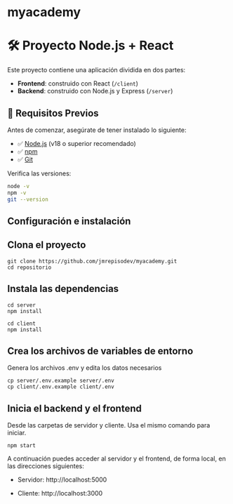 # myacademy

# 🛠️ Proyecto Node.js + React

Este proyecto contiene una aplicación dividida en dos partes:

- **Frontend**: construido con React (`/client`)
- **Backend**: construido con Node.js y Express (`/server`)

## 🚀 Requisitos Previos

Antes de comenzar, asegúrate de tener instalado lo siguiente:

- ✅ [Node.js](https://nodejs.org/) (v18 o superior recomendado)
- ✅ [npm](https://www.npmjs.com/)
- ✅ [Git](https://git-scm.com/)

Verifica las versiones:

```bash
node -v
npm -v
git --version

```
## Configuración e instalación

## Clona el proyecto
```
git clone https://github.com/jmrepisodev/myacademy.git
cd repositorio
```
## Instala las dependencias
````
cd server
npm install
````

````
cd client
npm install
````
## Crea los archivos de variables de entorno

Genera los archivos .env y edita los datos necesarios

````
cp server/.env.example server/.env
cp client/.env.example client/.env
````

## Inicia el backend y el frontend

Desde las carpetas de servidor y cliente. Usa el mismo comando para iniciar.

````
npm start
````

A continuación puedes acceder al servidor y el frontend, de forma local, en las direcciones siguientes:

- Servidor: http://localhost:5000

- Cliente:  http://localhost:3000